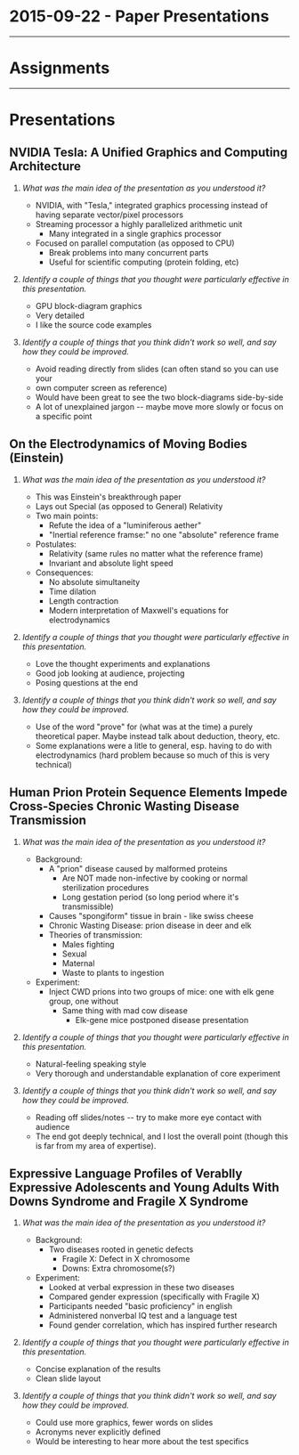 2015-09-22 - Paper Presentations
================================

--------------------------------------------------------------------------------

# Assignments

--------------------------------------------------------------------------------

# Presentations

## NVIDIA Tesla: A Unified Graphics and Computing Architecture

1.  *What was the main idea of the presentation as you understood it?*

    -   NVIDIA, with "Tesla," integrated graphics processing instead of having
        separate vector/pixel processors
    -   Streaming processor a highly parallelized arithmetic unit
        -   Many integrated in a single graphics processor
    -   Focused on parallel computation (as opposed to CPU)
        -   Break problems into many concurrent parts
        -   Useful for scientific computing (protein folding, etc)

2.  *Identify a couple of things that you thought were particularly effective in this presentation.*

    -   GPU block-diagram graphics
    -   Very detailed
    -   I like the source code examples

3.  *Identify a couple of things that you think didn't work so well, and say how they could be improved.*

    -   Avoid reading directly from slides (can often stand so you can use your
    -   own computer screen as reference)
    -   Would have been great to see the two block-diagrams side-by-side
    -   A lot of unexplained jargon -- maybe move more slowly or focus on a
        specific point

## On the Electrodynamics of Moving Bodies (Einstein)

1.  *What was the main idea of the presentation as you understood it?*

    -   This was Einstein's breakthrough paper
    -   Lays out Special (as opposed to General) Relativity
    -   Two main points:
        -   Refute the idea of a "luminiferous aether"
        -   "Inertial reference framse:" no one "absolute" reference frame
    -   Postulates:
        -   Relativity (same rules no matter what the reference frame)
        -   Invariant and absolute light speed
    - Consequences:
        -   No absolute simultaneity
        -   Time dilation
        -   Length contraction
        -   Modern interpretation of Maxwell's equations for electrodynamics

2.  *Identify a couple of things that you thought were particularly effective in this presentation.*

    -   Love the thought experiments and explanations
    -   Good job looking at audience, projecting
    -   Posing questions at the end

3.  *Identify a couple of things that you think didn't work so well, and say how they could be improved.*

    -   Use of the word "prove" for (what was at the time) a purely theoretical
        paper. Maybe instead talk about deduction, theory, etc.
    -   Some explanations were a litle to general, esp. having to do with
        electrodynamics (hard problem because so much of this is very technical)

## Human Prion Protein Sequence Elements Impede Cross-Species Chronic Wasting Disease Transmission

1.  *What was the main idea of the presentation as you understood it?*

    - Background:
        -   A "prion" disease caused by malformed proteins
            -   Are NOT made non-infective by cooking or normal sterilization
                procedures
            -   Long gestation period (so long period where it's transmissible)
        -   Causes "spongiform" tissue in brain - like swiss cheese
        -   Chronic Wasting Disease: prion disease in deer and elk
        -   Theories of transmission:
            -   Males fighting
            -   Sexual
            -   Maternal
            -   Waste to plants to ingestion
    - Experiment:
        -   Inject CWD prions into two groups of mice: one with elk gene group,
            one without
            -   Same thing with mad cow disease
                -   Elk-gene mice postponed disease presentation

2.  *Identify a couple of things that you thought were particularly effective in this presentation.*

    -   Natural-feeling speaking style
    -   Very thorough and understandable explanation of core experiment

3.  *Identify a couple of things that you think didn't work so well, and say how they could be improved.*

    -   Reading off slides/notes -- try to make more eye contact with audience
    -   The end got deeply technical, and I lost the overall point (though this
        is far from my area of expertise).

## Expressive Language Profiles of Verablly Expressive Adolescents and Young Adults With Downs Syndrome and Fragile X Syndrome

1.  *What was the main idea of the presentation as you understood it?*

    -   Background:
        -   Two diseases rooted in genetic defects
            -   Fragile X:  Defect in X chromosome
            -   Downs:      Extra chromosome(s?)
    -   Experiment:
        -   Looked at verbal expression in these two diseases
        -   Compared gender expression (specifically with Fragile X)
        -   Participants needed "basic proficiency" in english
        -   Administered nonverbal IQ test and a language test
        -   Found gender correlation, which has inspired further research

2.  *Identify a couple of things that you thought were particularly effective in this presentation.*

    -   Concise explanation of the results
    -   Clean slide layout

3.  *Identify a couple of things that you think didn't work so well, and say how they could be improved.*

    -   Could use more graphics, fewer words on slides
    -   Acronyms never explicitly defined
    -   Would be interesting to hear more about the test specifics
